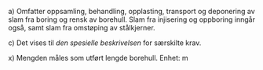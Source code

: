 a) Omfatter oppsamling, behandling, opplasting, transport og deponering av slam fra boring og rensk av borehull. Slam fra injisering og oppboring inngår også, samt slam fra omstøping av stålkjerner.

c) Det vises til *den spesielle beskrivelsen* for særskilte krav.

x) Mengden måles som utført lengde borehull. Enhet: m


